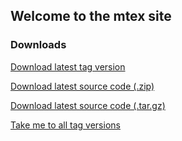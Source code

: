 ## Welcome to the mtex site 

### Downloads

[Download latest tag version](https://github.com/737464/mtex/releases/download/v.1.0.0/mtex)

[Download latest source code (.zip)](https://github.com/737464/mtex/archive/refs/tags/v.1.0.0.zip)

[Download latest source code (.tar.gz)](https://github.com/737464/mtex/archive/refs/tags/v.1.0.0.tar.gz)

[Take me to all tag versions](https://github.com/737464/mtex/releases)
